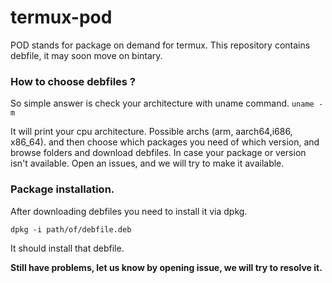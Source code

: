 # termux-pod

POD stands for package on demand for termux.
This repository contains debfile, it may soon move on bintary.

### How to choose debfiles ?
So simple answer is check your architecture with uname command.
`uname -m`

It will print your cpu architecture. Possible archs (arm, aarch64,i686, x86_64).
and then choose which packages you need of which version, and browse folders and download debfiles. In case your package or version isn't available. Open an issues, and we will try to make it available.

### Package installation.
After downloading debfiles you need to install it via dpkg.
```
dpkg -i path/of/debfile.deb
```
It should install that debfile.

**Still have problems, let us know by opening issue, we will try to resolve it.**

